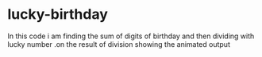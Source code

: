 # lucky-birthday
 In this code i am finding the sum of digits of birthday and then dividing with lucky number .on the result of division showing the animated output
